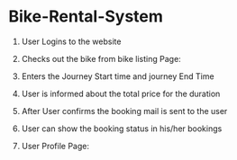 # Bike-Rental-System
1. User Logins to the website 



2. Checks out the bike from bike listing Page:





3. Enters the Journey Start time and journey End Time 



4. User is informed about the total price for the duration 



5. After User confirms the booking mail is sent to the user 

6. User can show the booking status in his/her bookings 



7. User Profile Page:




